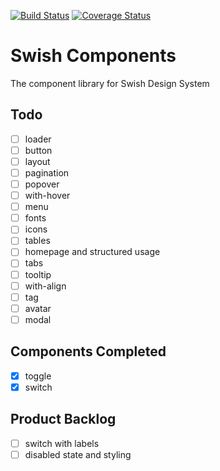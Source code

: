 [![Build Status](https://travis-ci.com/krfong916/swish-components.svg?branch=master)](https://travis-ci.com/krfong916/swish-components)
[![Coverage Status](https://coveralls.io/repos/github/krfong916/swish-components/badge.svg?branch=master)](https://coveralls.io/github/krfong916/swish-components?branch=master)

# Swish Components

The component library for Swish Design System

## Todo

- [ ] loader
- [ ] button
- [ ] layout
- [ ] pagination
- [ ] popover
- [ ] with-hover
- [ ] menu
- [ ] fonts
- [ ] icons
- [ ] tables
- [ ] homepage and structured usage
- [ ] tabs
- [ ] tooltip
- [ ] with-align
- [ ] tag
- [ ] avatar
- [ ] modal

## Components Completed

- [x] toggle
- [x] switch

## Product Backlog

- [ ] switch with labels
- [ ] disabled state and styling
